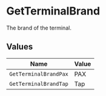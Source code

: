 # GetTerminalBrand

The brand of the terminal.


## Values

| Name                  | Value                 |
| --------------------- | --------------------- |
| `GetTerminalBrandPax` | PAX                   |
| `GetTerminalBrandTap` | Tap                   |